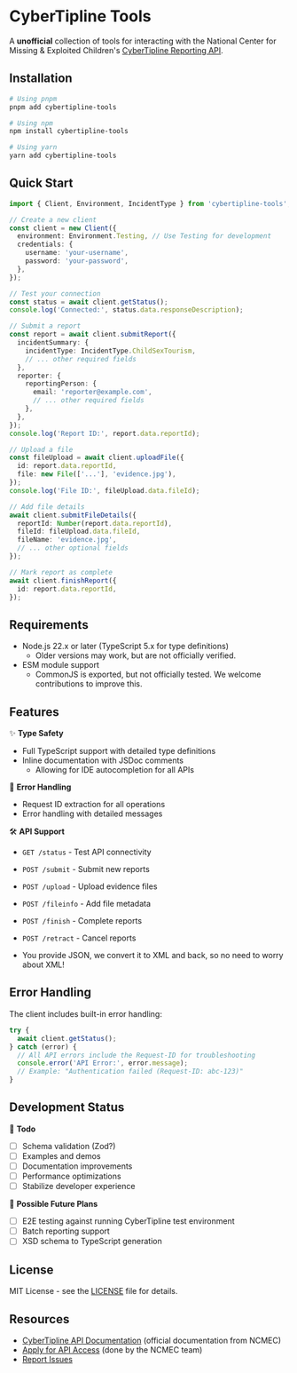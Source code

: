 # CyberTipline Tools

A **unofficial** collection of tools for interacting with the National Center for Missing & Exploited Children's [CyberTipline Reporting API](https://report.cybertip.org/ispws/documentation).

## Installation

```bash
# Using pnpm
pnpm add cybertipline-tools

# Using npm
npm install cybertipline-tools

# Using yarn
yarn add cybertipline-tools
```

## Quick Start

```typescript
import { Client, Environment, IncidentType } from 'cybertipline-tools';

// Create a new client
const client = new Client({
  environment: Environment.Testing, // Use Testing for development
  credentials: {
    username: 'your-username',
    password: 'your-password',
  },
});

// Test your connection
const status = await client.getStatus();
console.log('Connected:', status.data.responseDescription);

// Submit a report
const report = await client.submitReport({
  incidentSummary: {
    incidentType: IncidentType.ChildSexTourism,
    // ... other required fields
  },
  reporter: {
    reportingPerson: {
      email: 'reporter@example.com',
      // ... other required fields
    },
  },
});
console.log('Report ID:', report.data.reportId);

// Upload a file
const fileUpload = await client.uploadFile({
  id: report.data.reportId,
  file: new File(['...'], 'evidence.jpg'),
});
console.log('File ID:', fileUpload.data.fileId);

// Add file details
await client.submitFileDetails({
  reportId: Number(report.data.reportId),
  fileId: fileUpload.data.fileId,
  fileName: 'evidence.jpg',
  // ... other optional fields
});

// Mark report as complete
await client.finishReport({
  id: report.data.reportId,
});
```

## Requirements

- Node.js 22.x or later (TypeScript 5.x for type definitions)
  - Older versions may work, but are not officially verified.
- ESM module support
  - CommonJS is exported, but not officially tested. We welcome contributions to improve this.

## Features

✨ **Type Safety**
- Full TypeScript support with detailed type definitions
- Inline documentation with JSDoc comments
  - Allowing for IDE autocompletion for all APIs

🐛 **Error Handling**
- Request ID extraction for all operations
- Error handling with detailed messages

🛠️ **API Support**
- `GET /status` - Test API connectivity
- `POST /submit` - Submit new reports
- `POST /upload` - Upload evidence files
- `POST /fileinfo` - Add file metadata
- `POST /finish` - Complete reports
- `POST /retract` - Cancel reports

- You provide JSON, we convert it to XML and back, so no need to worry about XML!

## Error Handling

The client includes built-in error handling:

```typescript
try {
  await client.getStatus();
} catch (error) {
  // All API errors include the Request-ID for troubleshooting
  console.error('API Error:', error.message);
  // Example: "Authentication failed (Request-ID: abc-123)"
}
```

## Development Status

🚧 **Todo**
- [ ] Schema validation (Zod?)
- [ ] Examples and demos
- [ ] Documentation improvements
- [ ] Performance optimizations
- [ ] Stabilize developer experience

🔮 **Possible Future Plans**
- [ ] E2E testing against running CyberTipline test environment
- [ ] Batch reporting support
- [ ] XSD schema to TypeScript generation

## License

MIT License - see the [LICENSE](LICENSE) file for details.

## Resources

- [CyberTipline API Documentation](https://report.cybertip.org/ispws/documentation) (official documentation from NCMEC)
- [Apply for API Access](https://esp.ncmec.org/registration) (done by the NCMEC team)
- [Report Issues](https://github.com/Johannes-Andersen/cybertipline-tools/issues)
